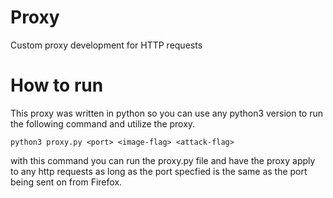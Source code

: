# Proxy
Custom proxy development for HTTP requests

# How to run
This proxy was written in python so you can use any python3 version to run the following command and utilize the proxy.

```
python3 proxy.py <port> <image-flag> <attack-flag>
```
with this command you can run the proxy.py file and have the proxy apply to any http requests as long as the port specfied is the same as the port being sent on from Firefox.
